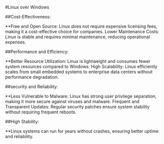#Linux over Windows

##Cost-Effectiveness:

**Free and Open Source: Linux does not require expensive licensing fees, making it a cost-effective choice for companies.
Lower Maintenance Costs: Linux is stable and requires minimal maintenance, reducing operational expenses.

##Performance and Efficiency:

**Better Resource Utilization: Linux is lightweight and consumes fewer system resources compared to Windows.
High Scalability: Linux efficiently scales from small embedded systems to enterprise data centers without performance degradation.

##security and Reliability:

**Less Vulnerable to Malware: Linux has strong user privilege separation, making it more secure against viruses and malware.
Frequent and Transparent Updates: Regular security patches ensure system stability without requiring frequent reboots.

##High Stability: 

**Linux systems can run for years without crashes, ensuring better uptime and reliability.





